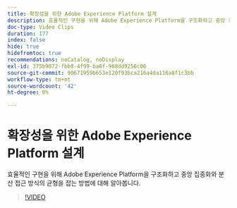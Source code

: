 ```yaml
---
title: 확장성을 위한 Adobe Experience Platform 설계
description: 효율적인 구현을 위해 Adobe Experience Platform을 구조화하고 중앙 집중화와 분산 접근 방식의 균형을 잡는 방법에 대해 알아봅니다.
doc-type: Video Clips
duration: 177
index: false
hide: true
hidefromtoc: true
recommendations: noCatalog, noDisplay
exl-id: 375b9072-fbb8-4f99-ba8f-968dd9256c06
source-git-commit: 90671959b653e120f93bca216a4da116a8f1c3bb
workflow-type: tm+mt
source-wordcount: '42'
ht-degree: 0%

---
```


# 확장성을 위한 Adobe Experience Platform 설계

효율적인 구현을 위해 Adobe Experience Platform을 구조화하고 중앙 집중화와 분산 접근 방식의 균형을 잡는 방법에 대해 알아봅니다.

<!-- 62_S601_3442532_176_architecting-adobe-experience-platform-for-scalability -->
>[!VIDEO](https://video.tv.adobe.com/v/3458321/?learn=on&enablevpops=true)
